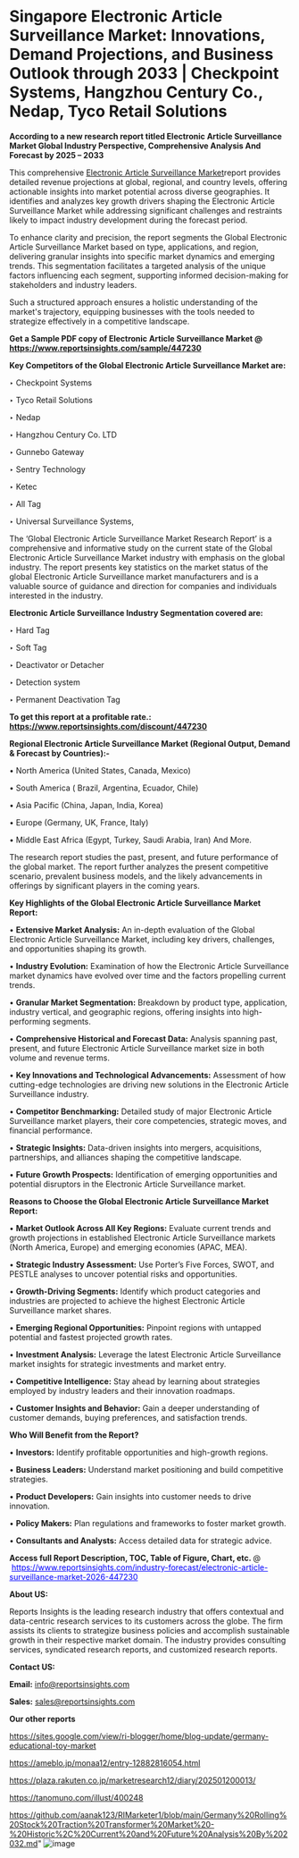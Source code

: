 # Singapore Electronic Article Surveillance Market: Innovations, Demand Projections, and Business Outlook through 2033 | Checkpoint Systems, Hangzhou Century Co., Nedap, Tyco Retail Solutions

<strong>According to a new research report titled Electronic Article Surveillance Market Global Industry Perspective, Comprehensive Analysis And Forecast by 2025 – 2033</strong>

This comprehensive <a href=https://www.reportsinsights.com/sample/447230>Electronic Article Surveillance Market</a>report provides detailed revenue projections at global, regional, and country levels, offering actionable insights into market potential across diverse geographies. It identifies and analyzes key growth drivers shaping the Electronic Article Surveillance Market while addressing significant challenges and restraints likely to impact industry development during the forecast period.

To enhance clarity and precision, the report segments the Global Electronic Article Surveillance Market based on type, applications, and region, delivering granular insights into specific market dynamics and emerging trends. This segmentation facilitates a targeted analysis of the unique factors influencing each segment, supporting informed decision-making for stakeholders and industry leaders.

Such a structured approach ensures a holistic understanding of the market's trajectory, equipping businesses with the tools needed to strategize effectively in a competitive landscape.

<strong>Get a Sample PDF copy of Electronic Article Surveillance Market </strong><strong>@<a href=https://www.reportsinsights.com/sample/447230 style=color:#0000ff;> https://www.reportsinsights.com/sample/447230</a></strong></font>

<strong>Key Competitors of the Global Electronic Article Surveillance Market are:</strong>

‣ Checkpoint Systems

‣ Tyco Retail Solutions

‣ Nedap

‣ Hangzhou Century Co. LTD

‣ Gunnebo Gateway

‣ Sentry Technology

‣ Ketec

‣ All Tag

‣ Universal Surveillance Systems,

The ‘Global Electronic Article Surveillance Market Research Report’ is a comprehensive and informative study on the current state of the Global Electronic Article Surveillance Market industry with emphasis on the global industry. The report presents key statistics on the market status of the global Electronic Article Surveillance market manufacturers and is a valuable source of guidance and direction for companies and individuals interested in the industry.

<strong>Electronic Article Surveillance Industry Segmentation covered are:</strong>

‣ Hard Tag

‣ Soft Tag

‣ Deactivator or Detacher

‣ Detection system

‣ Permanent Deactivation Tag

<strong>To get this report at a profitable rate.: <a href=https://www.reportsinsights.com/discount/447230 style=color:#0000ff;>https://www.reportsinsights.com/discount/447230</a></strong></font>

<strong>Regional Electronic Article Surveillance Market (Regional Output, Demand &amp; Forecast by Countries):-</strong>

• North America (United States, Canada, Mexico)

• South America ( Brazil, Argentina, Ecuador, Chile)

• Asia Pacific (China, Japan, India, Korea)

• Europe (Germany, UK, France, Italy)

• Middle East Africa (Egypt, Turkey, Saudi Arabia, Iran) And More.

The research report studies the past, present, and future performance of the global market. The report further analyzes the present competitive scenario, prevalent business models, and the likely advancements in offerings by significant players in the coming years.

<strong>Key Highlights of the Global Electronic Article Surveillance Market Report:</strong>

• <strong>Extensive Market Analysis:</strong> An in-depth evaluation of the Global Electronic Article Surveillance Market, including key drivers, challenges, and opportunities shaping its growth.

• <strong>Industry Evolution:</strong> Examination of how the Electronic Article Surveillance market dynamics have evolved over time and the factors propelling current trends.

• <strong>Granular Market Segmentation:</strong> Breakdown by product type, application, industry vertical, and geographic regions, offering insights into high-performing segments.

• <strong>Comprehensive Historical and Forecast Data:</strong> Analysis spanning past, present, and future Electronic Article Surveillance market size in both volume and revenue terms.

• <strong>Key Innovations and Technological Advancements:</strong> Assessment of how cutting-edge technologies are driving new solutions in the Electronic Article Surveillance industry.

• <strong>Competitor Benchmarking:</strong> Detailed study of major Electronic Article Surveillance market players, their core competencies, strategic moves, and financial performance.

• <strong>Strategic Insights:</strong> Data-driven insights into mergers, acquisitions, partnerships, and alliances shaping the competitive landscape.

• <strong>Future Growth Prospects:</strong> Identification of emerging opportunities and potential disruptors in the Electronic Article Surveillance market.

<strong>Reasons to Choose the Global Electronic Article Surveillance Market Report:</strong>

• <strong>Market Outlook Across All Key Regions:</strong> Evaluate current trends and growth projections in established Electronic Article Surveillance markets (North America, Europe) and emerging economies (APAC, MEA).

• <strong>Strategic Industry Assessment:</strong> Use Porter’s Five Forces, SWOT, and PESTLE analyses to uncover potential risks and opportunities.

• <strong>Growth-Driving Segments:</strong> Identify which product categories and industries are projected to achieve the highest Electronic Article Surveillance market shares.

• <strong>Emerging Regional Opportunities:</strong> Pinpoint regions with untapped potential and fastest projected growth rates.

• <strong>Investment Analysis:</strong> Leverage the latest Electronic Article Surveillance market insights for strategic investments and market entry.

• <strong>Competitive Intelligence:</strong> Stay ahead by learning about strategies employed by industry leaders and their innovation roadmaps.

• <strong>Customer Insights and Behavior:</strong> Gain a deeper understanding of customer demands, buying preferences, and satisfaction trends.

<strong>Who Will Benefit from the Report?</strong>

• <strong>Investors:</strong> Identify profitable opportunities and high-growth regions.

• <strong>Business Leaders:</strong> Understand market positioning and build competitive strategies.

• <strong>Product Developers:</strong> Gain insights into customer needs to drive innovation.

• <strong>Policy Makers:</strong> Plan regulations and frameworks to foster market growth.

• <strong>Consultants and Analysts:</strong> Access detailed data for strategic advice.
</ul>
<strong>Access full Report Description, TOC, Table of Figure, Chart, etc. </strong>@  <a href=https://www.reportsinsights.com/industry-forecast/electronic-article-surveillance-market-2026-447230 style=color:#0000ff;>https://www.reportsinsights.com/industry-forecast/electronic-article-surveillance-market-2026-447230</a></font>

<strong><strong>About US</strong>:</strong>

Reports Insights is the leading research industry that offers contextual and data-centric research services to its customers across the globe. The firm assists its clients to strategize business policies and accomplish sustainable growth in their respective market domain. The industry provides consulting services, syndicated research reports, and customized research reports.

<strong>Contact US:</strong>

<p class=""""><b>Email:</b> <a href=mailto:info@reportsinsights.com>info@reportsinsights.com</a></p>
<p class=""""><b>Sales:</b> <a href=mailto:sales@reportsinsights.com>sales@reportsinsights.com</a></p>

<strong>Our other reports</strong>

<a href=https://sites.google.com/view/ri-blogger/home/blog-update/germany-educational-toy-market>https://sites.google.com/view/ri-blogger/home/blog-update/germany-educational-toy-market</a>

<a href=https://ameblo.jp/monaa12/entry-12882816054.html>https://ameblo.jp/monaa12/entry-12882816054.html</a>

<a href=https://plaza.rakuten.co.jp/marketresearch12/diary/202501200013/>https://plaza.rakuten.co.jp/marketresearch12/diary/202501200013/</a>

<a href=https://tanomuno.com/illust/400248>https://tanomuno.com/illust/400248</a>

<a href=https://github.com/aanak123/RIMarketer1/blob/main/Germany%20Rolling%20Stock%20Traction%20Transformer%20Market%20-%20Historic%2C%20Current%20and%20Future%20Analysis%20By%202032.md>https://github.com/aanak123/RIMarketer1/blob/main/Germany%20Rolling%20Stock%20Traction%20Transformer%20Market%20-%20Historic%2C%20Current%20and%20Future%20Analysis%20By%202032.md</a>"
![image](https://github.com/user-attachments/assets/7b3b6f78-8d91-47a9-992f-9015e9d4ce3d)
